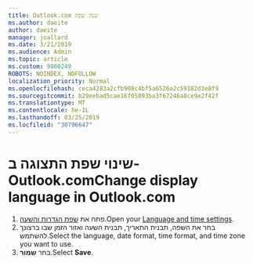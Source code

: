 ```yaml
---
title: Outlook.com שנה שפה
ms.author: daeite
author: daeite
manager: joallard
ms.date: 3/21/2019
ms.audience: Admin
ms.topic: article
ms.custom: 9000249
ROBOTS: NOINDEX, NOFOLLOW
localization_priority: Normal
ms.openlocfilehash: ceca4283a2cfb908c4bf5a6526a2c59182d3e8f9
ms.sourcegitcommit: b29eebad5cae16f05893ba3f67246a8ce9e2f42f
ms.translationtype: MT
ms.contentlocale: he-IL
ms.lasthandoff: 03/25/2019
ms.locfileid: "30796647"
---
```

# <a name="change-display-language-in-outlookcom"></a><span data-ttu-id="9c6f4-102">שינוי שפת התצוגה ב- Outlook.com</span><span class="sxs-lookup"><span data-stu-id="9c6f4-102">Change display language in Outlook.com</span></span>

1. <span data-ttu-id="9c6f4-103">פתח את [שפת הגדרות והשעה](https://go.microsoft.com/fwlink/?linkid=2085505).</span><span class="sxs-lookup"><span data-stu-id="9c6f4-103">Open your [Language and time settings](https://go.microsoft.com/fwlink/?linkid=2085505).</span></span>
1. <span data-ttu-id="9c6f4-104">בחר את השפה, תבנית התאריך, תבנית השעה ואזור הזמן שבו ברצונך להשתמש.</span><span class="sxs-lookup"><span data-stu-id="9c6f4-104">Select the language, date format, time format, and time zone you want to use.</span></span>
1. <span data-ttu-id="9c6f4-105">בחר **שמור**.</span><span class="sxs-lookup"><span data-stu-id="9c6f4-105">Select **Save**.</span></span>